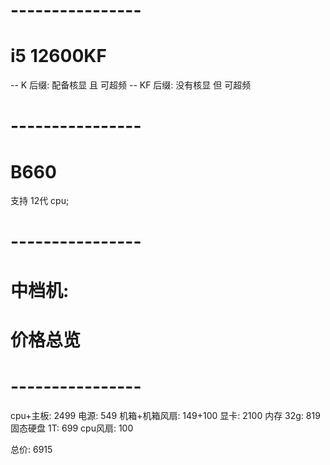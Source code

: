 
# ---------------- #
# i5 12600KF

-- K  后缀: 配备核显 且 可超频
-- KF 后缀: 没有核显 但 可超频




# ---------------- #
#  B660
支持 12代 cpu;




# ---------------- #
#  中档机:
#    价格总览
# ---------------- #
cpu+主板:      2499
电源:          549
机箱+机箱风扇:  149+100
显卡:          2100
内存 32g:      819
固态硬盘 1T:    699
cpu风扇:        100

总价: 6915















